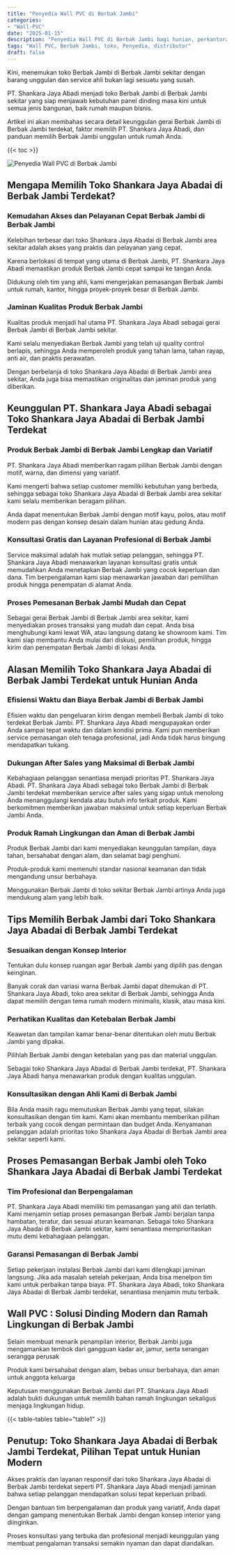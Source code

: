 ```yaml
---
title: "Penyedia Wall PVC di Berbak Jambi"
categories: 
- "Wall-PVC"
date: "2025-01-15"
description: "Penyedia Wall PVC di Berbak Jambi bagi hunian, perkantoran, dan ritel. Panel terbaik, beragam motif, pilihan warna menarik, beserta layanan penempatan dikerjakan oleh teknisi berpengalaman dan garansi resmi!|Servis distribusi Wall PVC di Berbak Jambi untuk kebutuhan tempat tinggal, office, maupun toko, dengan produk terbaik dan penempatan oleh teknisi ahli dan garansi resmi.|Pilihan Wall PVC di Berbak Jambi yang terbukti bagi hunian, office, serta toko, dengan panel unggulan dan instalasi oleh tenaga ahli ahli dan garansi resmi.|Distribusi Wall PVC di Berbak Jambi untuk hunian, office, dan ritel, dengan panel berkualitas dan instalasi dikerjakan oleh teknisi berpengalaman, lengkap dengan garansi resmi.}"
tags: "Wall PVC, Berbak Jambi, toko, Penyedia, distributor"
draft: false
---
```


Kini, menemukan toko Berbak Jambi di Berbak Jambi sekitar dengan barang unggulan dan service ahli bukan lagi sesuatu yang susah.

PT. Shankara Jaya Abadi menjadi toko Berbak Jambi di Berbak Jambi sekitar yang siap menjawab kebutuhan panel dinding masa kini untuk semua jenis bangunan, baik rumah maupun bisnis.

Artikel ini akan membahas secara detail keunggulan gerai Berbak Jambi di Berbak Jambi terdekat, faktor memilih PT. Shankara Jaya Abadi, dan panduan memilih Berbak Jambi unggulan untuk rumah Anda.

{{< toc >}}

![Penyedia Wall PVC di Berbak Jambi](/images/Wall-PVC/Penyedia-Wall-PVC-di-Berbak-Jambi.png)


## Mengapa Memilih Toko Shankara Jaya Abadai di Berbak Jambi Terdekat?

### Kemudahan Akses dan Pelayanan Cepat Berbak Jambi di Berbak Jambi

Kelebihan terbesar dari toko Shankara Jaya Abadai di Berbak Jambi area sekitar adalah akses yang praktis dan pelayanan yang cepat.

Karena berlokasi di tempat yang utama di Berbak Jambi, PT. Shankara Jaya Abadi memastikan produk Berbak Jambi cepat sampai ke tangan Anda.

Didukung oleh tim yang ahli, kami mengerjakan pemasangan Berbak Jambi untuk rumah, kantor, hingga proyek-proyek besar di Berbak Jambi.

### Jaminan Kualitas Produk Berbak Jambi

Kualitas produk menjadi hal utama PT. Shankara Jaya Abadi sebagai gerai Berbak Jambi di Berbak Jambi sekitar.

Kami selalu menyediakan Berbak Jambi yang telah uji quality control berlapis, sehingga Anda memperoleh produk yang tahan lama, tahan rayap, anti air, dan praktis perawatan.

Dengan berbelanja di toko Shankara Jaya Abadai di Berbak Jambi area sekitar, Anda juga bisa memastikan originalitas dan jaminan produk yang diberikan.

## Keunggulan PT. Shankara Jaya Abadi sebagai Toko Shankara Jaya Abadai di Berbak Jambi Terdekat

### Produk Berbak Jambi di Berbak Jambi Lengkap dan Variatif

PT. Shankara Jaya Abadi memberikan ragam pilihan Berbak Jambi dengan motif, warna, dan dimensi yang variatif.

Kami mengerti bahwa setiap customer memiliki kebutuhan yang berbeda, sehingga sebagai toko Shankara Jaya Abadai di Berbak Jambi area sekitar kami selalu memberikan beragam pilihan.

Anda dapat menentukan Berbak Jambi dengan motif kayu, polos, atau motif modern pas dengan konsep desain dalam hunian atau gedung Anda.

### Konsultasi Gratis dan Layanan Profesional di Berbak Jambi

Service maksimal adalah hak mutlak setiap pelanggan, sehingga PT. Shankara Jaya Abadi menawarkan layanan konsultasi gratis untuk memudahkan Anda menetapkan Berbak Jambi yang cocok keperluan dan dana. Tim berpengalaman kami siap menawarkan jawaban dari pemilihan produk hingga penempatan di alamat Anda.

### Proses Pemesanan Berbak Jambi Mudah dan Cepat

Sebagai gerai Berbak Jambi di Berbak Jambi area sekitar, kami menyediakan proses transaksi yang mudah dan cepat. Anda bisa menghubungi kami lewat WA, atau langsung datang ke showroom kami. Tim kami siap membantu Anda mulai dari diskusi, pemilihan produk, hingga kirim dan penempatan Berbak Jambi di lokasi Anda.

## Alasan Memilih Toko Shankara Jaya Abadai di Berbak Jambi Terdekat untuk Hunian Anda

### Efisiensi Waktu dan Biaya Berbak Jambi di Berbak Jambi

Efisien waktu dan pengeluaran kirim dengan membeli Berbak Jambi di toko terdekat Berbak Jambi. PT. Shankara Jaya Abadi mengupayakan order Anda sampai tepat waktu dan dalam kondisi prima. Kami pun memberikan service pemasangan oleh tenaga profesional, jadi Anda tidak harus bingung mendapatkan tukang.

### Dukungan After Sales yang Maksimal di Berbak Jambi

Kebahagiaan pelanggan senantiasa menjadi prioritas PT. Shankara Jaya Abadi. PT. Shankara Jaya Abadi sebagai toko Berbak Jambi di Berbak Jambi terdekat memberikan service after sales yang sigap untuk menolong Anda menanggulangi kendala atau butuh info terkait produk. Kami berkomitmen memberikan jawaban maksimal untuk setiap keperluan Berbak Jambi Anda.

### Produk Ramah Lingkungan dan Aman di Berbak Jambi

Produk Berbak Jambi dari kami menyediakan keunggulan tampilan, daya tahan, bersahabat dengan alam, dan selamat bagi penghuni.

Produk-produk kami memenuhi standar nasional keamanan dan tidak mengandung unsur berbahaya.

Menggunakan Berbak Jambi di toko sekitar Berbak Jambi artinya Anda juga mendukung alam yang lebih baik.

## Tips Memilih Berbak Jambi dari Toko Shankara Jaya Abadai di Berbak Jambi Terdekat

### Sesuaikan dengan Konsep Interior 

Tentukan dulu konsep ruangan agar Berbak Jambi yang dipilih pas dengan keinginan.

Banyak corak dan variasi warna Berbak Jambi dapat ditemukan di PT. Shankara Jaya Abadi, toko area sekitar di Berbak Jambi, sehingga Anda dapat memilih dengan tema rumah modern minimalis, klasik, atau masa kini.

### Perhatikan Kualitas dan Ketebalan Berbak Jambi

Keawetan dan tampilan kamar benar-benar ditentukan oleh mutu Berbak Jambi yang dipakai.

Pilihlah Berbak Jambi dengan ketebalan yang pas dan material unggulan.

Sebagai toko Shankara Jaya Abadai di Berbak Jambi terdekat, PT. Shankara Jaya Abadi hanya menawarkan produk dengan kualitas unggulan.

### Konsultasikan dengan Ahli Kami di Berbak Jambi

Bila Anda masih ragu memutuskan Berbak Jambi yang tepat, silakan konsultasikan dengan tim kami. Kami akan membantu memberikan pilihan terbaik yang cocok dengan permintaan dan budget Anda. Kenyamanan pelanggan adalah prioritas toko Shankara Jaya Abadai di Berbak Jambi area sekitar seperti kami.

## Proses Pemasangan Berbak Jambi oleh Toko Shankara Jaya Abadai di Berbak Jambi Terdekat

### Tim Profesional dan Berpengalaman

PT. Shankara Jaya Abadi memiliki tim pemasangan yang ahli dan terlatih. Kami menjamin setiap proses pemasangan Berbak Jambi berjalan tanpa hambatan, teratur, dan sesuai aturan keamanan. Sebagai toko Shankara Jaya Abadai di Berbak Jambi sekitar, kami senantiasa memprioritaskan mutu demi kebahagiaan pelanggan.

### Garansi Pemasangan di Berbak Jambi

Setiap pekerjaan instalasi Berbak Jambi dari kami dilengkapi jaminan langsung. Jika ada masalah setelah pekerjaan, Anda bisa menelpon tim kami untuk perbaikan tanpa biaya. PT. Shankara Jaya Abadi, toko Shankara Jaya Abadai di Berbak Jambi terdekat, senantiasa menjamin mutu terbaik.

##  Wall PVC : Solusi Dinding Modern dan Ramah Lingkungan di Berbak Jambi

Selain membuat menarik penampilan interior, Berbak Jambi juga mengamankan tembok dari gangguan kadar air, jamur, serta serangan serangga perusak

Produk kami bersahabat dengan alam, bebas unsur berbahaya, dan aman untuk anggota keluarga

Keputusan menggunakan Berbak Jambi dari PT. Shankara Jaya Abadi adalah bukti dukungan untuk memilih bahan ramah lingkungan sekaligus menjaga lingkungan hidup.

{{< table-tables table="table1" >}}

## Penutup: Toko Shankara Jaya Abadai di Berbak Jambi Terdekat, Pilihan Tepat untuk Hunian Modern

Akses praktis dan layanan responsif dari toko Shankara Jaya Abadai di Berbak Jambi terdekat seperti PT. Shankara Jaya Abadi menjadi jaminan bahwa setiap pelanggan mendapatkan solusi tepat keperluan pribadi.

Dengan bantuan tim berpengalaman dan produk yang variatif, Anda dapat dengan gampang menentukan Berbak Jambi dengan konsep interior yang diinginkan.

Proses konsultasi yang terbuka dan profesional menjadi keunggulan yang membuat pengalaman transaksi semakin nyaman dan dapat diandalkan.